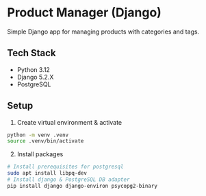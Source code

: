 # Product Manager (Django)
Simple Django app for managing products with categories and tags.

## Tech Stack
- Python 3.12
- Django 5.2.X
- PostgreSQL

## Setup
1. Create virtual environment & activate
```sh
python -m venv .venv
source .venv/bin/activate
```
2. Install packages
```sh
# Install prerequisites for postgresql
sudo apt install libpq-dev
# Install django & PostgreSQL DB adapter
pip install django django-environ psycopg2-binary
```
